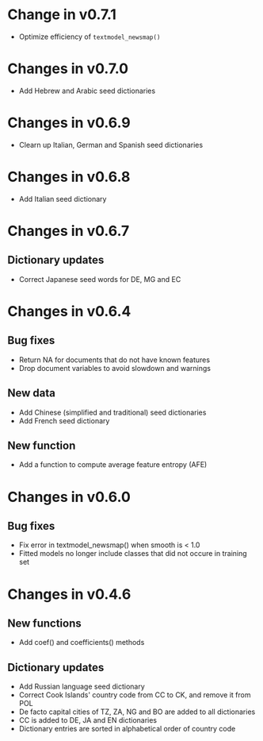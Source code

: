 # Change in v0.7.1

* Optimize efficiency of `textmodel_newsmap()`

# Changes in v0.7.0

* Add Hebrew and Arabic seed dictionaries

# Changes in v0.6.9

* Clearn up Italian, German and Spanish seed dictionaries

# Changes in v0.6.8

* Add Italian seed dictionary

# Changes in v0.6.7

## Dictionary updates

* Correct Japanese seed words for DE, MG and EC 

# Changes in v0.6.4

## Bug fixes

* Return NA for documents that do not have known features 
* Drop document variables to avoid slowdown and warnings

## New data

* Add Chinese (simplified and traditional) seed dictionaries
* Add French seed dictionary

## New function

* Add a function to compute average feature entropy (AFE)

# Changes in v0.6.0  

## Bug fixes

* Fix error in textmodel_newsmap() when smooth is < 1.0
* Fitted models no longer include classes that did not occure in training set

# Changes in v0.4.6

## New functions

* Add coef() and coefficients() methods

## Dictionary updates

* Add Russian language seed dictionary
* Correct Cook Islands' country code from CC to CK, and remove it from POL
* De facto capital cities of TZ, ZA, NG and BO are added to all dictionaries
* CC is added to DE, JA and EN dictionaries
* Dictionary entries are sorted in alphabetical order of country code

